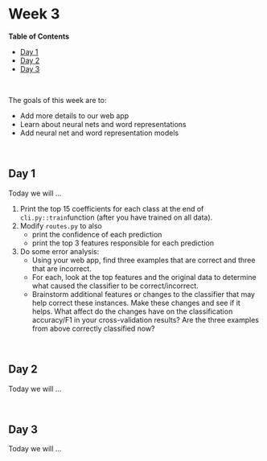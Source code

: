 # Week 3


**Table of Contents**
- [Day 1](#day-1)
- [Day 2](#day-2)
- [Day 3](#day-3)

<br>

The goals of this week are to:

- Add more details to our web app
- Learn about neural nets and word representations
- Add neural net and word representation models

<br>

## Day 1

Today we will ...

1. Print the top 15 coefficients for each class at the end of `cli.py::train`function (after you have trained on all data).
2. Modify `routes.py` to also
    - print the confidence of each prediction
    - print the top 3 features responsible for each prediction
3. Do some error analysis:
    - Using your web app, find three examples that are correct and three that are incorrect.
    - For each, look at the top features and the original data to determine what caused the classifier to be correct/incorrect.
    - Brainstorm additional features or changes to the classifier that may help correct these instances. Make these changes and see if it helps. What affect do the changes have on the classification accuracy/F1 in your cross-validation results? Are the three examples from above correctly classified now?


<br>

## Day 2

Today we will ...


<br>

## Day 3

Today we will ...
